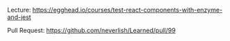 Lecture: https://egghead.io/courses/test-react-components-with-enzyme-and-jest

Pull Request: https://github.com/neverlish/Learned/pull/99
